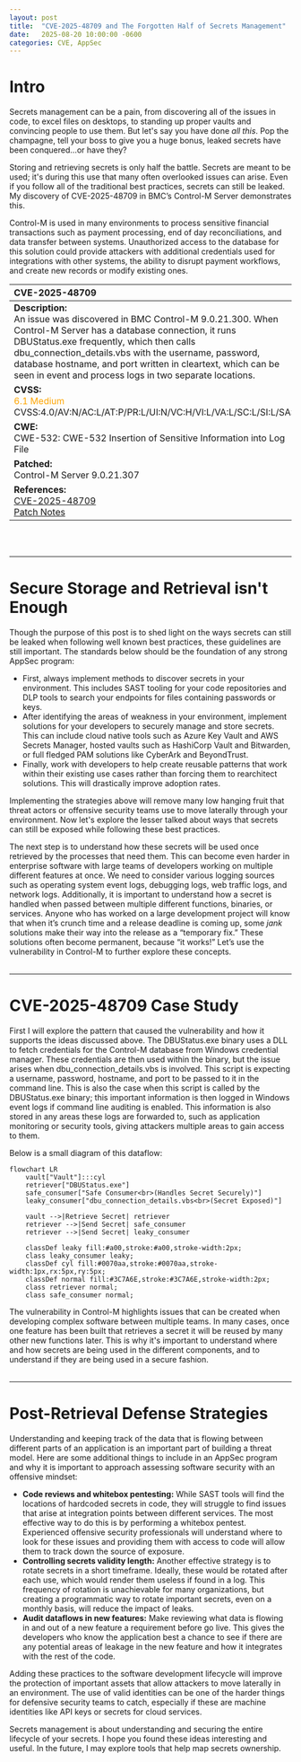 ```yaml
---
layout: post
title:  "CVE-2025-48709 and The Forgotten Half of Secrets Management"
date:   2025-08-20 10:00:00 -0600
categories: CVE, AppSec
---
```


# Intro

Secrets management can be a pain, from discovering all of the issues in code, to excel files on desktops, to standing up proper vaults and convincing people to use them. But let's say you have done *all this*. Pop the champagne, tell your boss to give you a huge bonus, leaked secrets have been conquered…or have they?

Storing and retrieving secrets is only half the battle. Secrets are meant to be used; it's during this use that many often overlooked issues can arise. Even if you follow all of the traditional best practices, secrets can still be leaked. My discovery of CVE-2025-48709 in BMC’s Control-M Server demonstrates this.

Control-M is used in many environments to process sensitive financial transactions such as payment processing, end of day reconciliations, and data transfer between systems. Unauthorized access to the database for this solution could provide attackers with additional credentials used for integrations with other systems, the ability to disrupt payment workflows, and create new records or modify existing ones.

| CVE-2025-48709 |
| :--------------|
| **Description:**<br> An issue was discovered in BMC Control-M 9.0.21.300. When Control-M Server has a database connection, it runs DBUStatus.exe frequently, which then calls dbu_connection_details.vbs with the username, password, database hostname, and port written in cleartext, which can be seen in event and process logs in two separate locations. |
| **CVSS:**<br> <span style="color: orange">6.1 Medium</span> <br>CVSS:4.0/AV:N/AC:L/AT:P/PR:L/UI:N/VC:H/VI:L/VA:L/SC:L/SI:L/SA:L |
| **CWE:**<br> CWE-532: CWE-532 Insertion of Sensitive Information into Log File |
| **Patched:**<br> Control-M Server 9.0.21.307 |
| **References:**<br> [CVE-2025-48709](https://www.cve.org/CVERecord?id=CVE-2025-48709)<br>[Patch Notes](https://docs.bmc.com/xwiki/bin/view/Control-M-Orchestration/Control-M/ctm9021/Patches/Control-M-Server-PACTV-9-0-21-307/) |
<br><br>

---

# Secure Storage and Retrieval isn't Enough

Though the purpose of this post is to shed light on the ways secrets can still be leaked when following well known best practices, these guidelines are still important. The standards below should be the foundation of any strong AppSec program:

- First, always implement methods to discover secrets in your environment. This includes SAST tooling for your code repositories and DLP tools to search your endpoints for files containing passwords or keys.
- After identifying the areas of weakness in your environment, implement solutions for your developers to securely manage and store secrets. This can include cloud native tools such as Azure Key Vault and AWS Secrets Manager, hosted vaults such as HashiCorp Vault and Bitwarden, or full fledged PAM solutions like CyberArk and BeyondTrust.
- Finally, work with developers to help create reusable patterns that work within their existing use cases rather than forcing them to rearchitect solutions. This will drastically improve adoption rates.

Implementing the strategies above will remove many low hanging fruit that threat actors or offensive security teams use to move laterally through your environment. Now let's explore the lesser talked about ways that secrets can still be exposed while following these best practices.

The next step is to understand how these secrets will be used once retrieved by the processes that need them. This can become even harder in enterprise software with large teams of developers working on multiple different features at once. We need to consider various logging sources such as operating system event logs, debugging logs, web traffic logs, and network logs. Additionally, it is important to understand how a secret is handled when passed between multiple different functions, binaries, or services. Anyone who has worked on a large development project will know that when it’s crunch time and a release deadline is coming up, some *jank* solutions make their way into the release as a “temporary fix.” These solutions often become permanent, because “it works!” Let’s use the vulnerability in Control-M to further explore these concepts.
<br><br>

---

# CVE-2025-48709 Case Study

First I will explore the pattern that caused the vulnerability and how it supports the ideas discussed above. The DBUStatus.exe binary uses a DLL to fetch credentials for the Control-M database from Windows credential manager. These credentials are then used within the binary, but the issue arises when dbu_connection_details.vbs is involved. This script is expecting a username, password, hostname, and port to be passed to it in the command line. This is also the case when this script is called by the DBUStatus.exe binary; this important information is then logged in Windows event logs if command line auditing is enabled. This information is also stored in any areas these logs are forwarded to, such as application monitoring or security tools, giving attackers multiple areas to gain access to them.

Below is a small diagram of this dataflow:

```mermaid
flowchart LR
    vault["Vault"]:::cyl
    retriever["DBUStatus.exe"]
    safe_consumer["Safe Consumer<br>(Handles Secret Securely)"]
    leaky_consumer["dbu_connection_details.vbs<br>(Secret Exposed)"]

    vault -->|Retrieve Secret| retriever
    retriever -->|Send Secret| safe_consumer
    retriever -->|Send Secret| leaky_consumer

    classDef leaky fill:#a00,stroke:#a00,stroke-width:2px;
    class leaky_consumer leaky;
    classDef cyl fill:#0070aa,stroke:#0070aa,stroke-width:1px,rx:5px,ry:5px;
    classDef normal fill:#3C7A6E,stroke:#3C7A6E,stroke-width:2px;
    class retriever normal;
    class safe_consumer normal;
```

The vulnerability in Control-M highlights issues that can be created when developing complex software between multiple teams. In many cases, once one feature has been built that retrieves a secret it will be reused by many other new functions later. This is why it's important to understand where and how secrets are being used in the different components, and to understand if they are being used in a secure fashion. 
<br><br>

---

# Post-Retrieval Defense Strategies

Understanding and keeping track of the data that is flowing between different parts of an application is an important part of building a threat model. Here are some additional things to include in an AppSec program and why it is important to approach assessing software security with an offensive mindset:
- **Code reviews and whitebox pentesting:** While SAST tools will find the locations of hardcoded secrets in code, they will struggle to find issues that arise at integration points between different services. The most effective way to do this is by performing a whitebox pentest. Experienced offensive security professionals will understand where to look for these issues and providing them with access to code will allow them to track down the source of exposure.
- **Controlling secrets validity length:** Another effective strategy is to rotate secrets in a short timeframe. Ideally, these would be rotated after each use, which would render them useless if found in a log. This frequency of rotation is unachievable for many organizations, but creating a programmatic way to rotate important secrets, even on a monthly basis, will reduce the impact of leaks. 
- **Audit dataflows in new features:** Make reviewing what data is flowing in and out of a new feature a requirement before go live. This gives the developers who know the application best a chance to see if there are any potential areas of leakage in the new feature and how it integrates with the rest of the code.

Adding these practices to the software development lifecycle will improve the protection of important assets that allow attackers to move laterally in an environment. The use of valid identities can be one of the harder things for defensive security teams to catch, especially if these are machine identities like API keys or secrets for cloud services.

Secrets management is about understanding and securing the entire lifecycle of your secrets. I hope you found these ideas interesting and useful. In the future, I may explore tools that help map secrets ownership.
